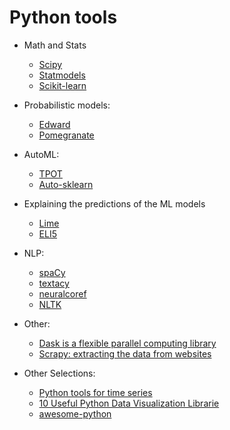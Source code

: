 # Python tools

* Math and Stats
	* [Scipy](https://docs.scipy.org/doc/scipy/reference/)
	* [Statmodels](http://www.statsmodels.org/stable/index.html)
	* [Scikit-learn](http://scikit-learn.org/)
	
* Probabilistic models:
	* [Edward](http://edwardlib.org/tutorials/)
	* [Pomegranate](http://pomegranate.readthedocs.io/en/latest/)

* AutoML:
	* [TPOT](https://github.com/rhiever/tpot)
	* [Auto-sklearn](http://automl.github.io/auto-sklearn/)

* Explaining the predictions of the ML models
	* [Lime](https://github.com/marcotcr/lime)
	* [ELI5](http://eli5.readthedocs.io/en/latest/overview.html)

* NLP:
 	* [spaCy](https://spacy.io/)
 	* [textacy](http://textacy.readthedocs.io/en/stable/)
 	* [neuralcoref](https://github.com/huggingface/neuralcoref/blob/master/readme.rst)
 	* [NLTK](https://www.nltk.org/)

* Other:
	* [Dask is a flexible parallel computing library](https://dask.pydata.org/en/latest/docs.html)
	* [Scrapy: extracting the data from websites](https://scrapy.org/)
  
* Other Selections:
	* [Python tools for time series](https://github.com/MaxBenChrist/awesome_time_series_in_python)
	* [10 Useful Python Data Visualization Librarie](https://blog.modeanalytics.com/python-data-visualization-libraries/)
	* [awesome-python](https://github.com/vinta/awesome-python)